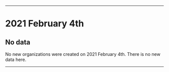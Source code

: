 
***

# 2021 February 4th

## No data

No new organizations were created on 2021 February 4th. There is no new data here.

***
